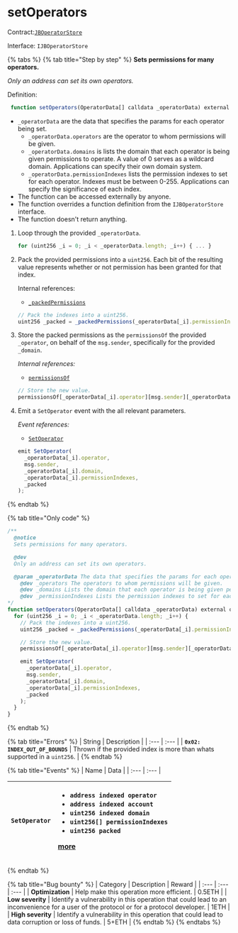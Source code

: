# setOperators

Contract:[`JBOperatorStore`](../)​‌

Interface: `IJBOperatorStore`

{% tabs %}
{% tab title="Step by step" %}
**Sets permissions for many operators.**

_Only an address can set its own operators._

Definition:

```javascript
 function setOperators(OperatorData[] calldata _operatorData) external override { ... }
```

* `_operatorData` are the data that specifies the params for each operator being set.
  * `_operatorData.operators` are the operator to whom permissions will be given.
  * `_operatorData.domains` is lists the domain that each operator is being given permissions to operate. A value of 0 serves as a wildcard domain. Applications can specify their own domain system.
  * `_operatorData.permissionIndexes` lists the permission indexes to set for each operator. Indexes must be between 0-255. Applications can specify the significance of each index.
* The function can be accessed externally by anyone. 
* The function overrides a function definition from the `IJBOperatorStore` interface.
* The function doesn't return anything.

1. Loop through the provided `_operatorData`.

   ```javascript
   for (uint256 _i = 0; _i < _operatorData.length; _i++) { ... }
   ```

2. Pack the provided permissions into a `uint256`. Each bit of the resulting value represents whether or not permission has been granted for that index.    


   Internal references:

   * [`_packedPermissions`](_packedpermissions.md)

   ```javascript
   // Pack the indexes into a uint256.
   uint256 _packed = _packedPermissions(_operatorData[_i].permissionIndexes);
   ```

3. Store the packed permissions as the `permissionsOf` the provided `_operator`, on behalf of the `msg.sender`, specifically for the provided `_domain`.    


   _Internal references:_

   * [`permissionsOf`](../properties/permissionsof.md)

   ```javascript
   // Store the new value.
   permissionsOf[_operatorData[_i].operator][msg.sender][_operatorData[_i].domain] = _packed;
   ```

4. Emit a `SetOperator` event with the all relevant parameters.     


   _Event references:_

   * [`SetOperator`](../events/setoperator.md)

   ```javascript
   emit SetOperator(
     _operatorData[_i].operator,
     msg.sender,
     _operatorData[_i].domain,
     _operatorData[_i].permissionIndexes,
     _packed
   );
   ```
{% endtab %}

{% tab title="Only code" %}
```javascript
/**
  @notice
  Sets permissions for many operators.

  @dev
  Only an address can set its own operators.

  @param _operatorData The data that specifies the params for each operator being set.
    @dev _operators The operators to whom permissions will be given.
    @dev _domains Lists the domain that each operator is being given permissions to operate. A value of 0 serves as a wildcard domain. Applications can specify their own domain system.
    @dev _permissionIndexes Lists the permission indexes to set for each operator. Indexes must be between 0-255. Applications can specify the significance of each index.
*/
function setOperators(OperatorData[] calldata _operatorData) external override {
  for (uint256 _i = 0; _i < _operatorData.length; _i++) {
    // Pack the indexes into a uint256.
    uint256 _packed = _packedPermissions(_operatorData[_i].permissionIndexes);

    // Store the new value.
    permissionsOf[_operatorData[_i].operator][msg.sender][_operatorData[_i].domain] = _packed;

    emit SetOperator(
      _operatorData[_i].operator,
      msg.sender,
      _operatorData[_i].domain,
      _operatorData[_i].permissionIndexes,
      _packed
    );
  }
}
```
{% endtab %}

{% tab title="Errors" %}
| String | Description |
| :--- | :--- |
| **`0x02: INDEX_OUT_OF_BOUNDS`** | Thrown if the provided index is more than whats supported in a `uint256`. |
{% endtab %}

{% tab title="Events" %}
| Name | Data |
| :--- | :--- |


<table>
  <thead>
    <tr>
      <th style="text-align:left"><b><code>SetOperator</code></b>
      </th>
      <th style="text-align:left">
        <ul>
          <li><code>address indexed operator</code>
          </li>
          <li><code>address indexed account</code>
          </li>
          <li><code>uint256 indexed domain</code>
          </li>
          <li><code>uint256[] permissionIndexes</code>
          </li>
          <li><code>uint256 packed</code>
          </li>
        </ul>
        <p><a href="../events/setoperator.md">more</a>
        </p>
      </th>
    </tr>
  </thead>
  <tbody></tbody>
</table>
{% endtab %}

{% tab title="Bug bounty" %}
| Category | Description | Reward |
| :--- | :--- | :--- |
| **Optimization** | Help make this operation more efficient. | 0.5ETH |
| **Low severity** | Identify a vulnerability in this operation that could lead to an inconvenience for a user of the protocol or for a protocol developer. | 1ETH |
| **High severity** | Identify a vulnerability in this operation that could lead to data corruption or loss of funds. | 5+ETH |
{% endtab %}
{% endtabs %}

